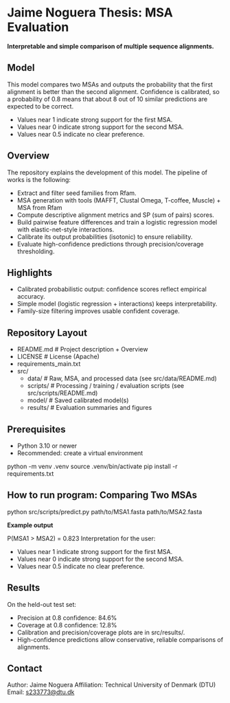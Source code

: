 # Jaime Noguera Thesis: MSA Evaluation

**Interpretable and simple comparison of multiple sequence alignments.**

## Model

This model compares two MSAs and outputs the probability that the first alignment is better than the second alignment.
Confidence is calibrated, so a probability of 0.8 means that about 8 out of 10 similar predictions are expected to be correct.

- Values near 1 indicate strong support for the first MSA.
- Values near 0 indicate strong support for the second MSA.
- Values near 0.5 indicate no clear preference.

## Overview

The repository explains the development of this model.
The pipeline of works is the following:
- Extract and filter seed families from Rfam.
- MSA generation with tools (MAFFT, Clustal Omega, T-coffee, Muscle) + MSA from Rfam
- Compute descriptive alignment metrics and SP (sum of pairs) scores.  
- Build pairwise feature differences and train a logistic regression model with elastic-net-style interactions.  
- Calibrate its output probabilities (isotonic) to ensure reliability.  
- Evaluate high-confidence predictions through precision/coverage thresholding.

## Highlights

- Calibrated probabilistic output: confidence scores reflect empirical accuracy.    
- Simple model (logistic regression + interactions) keeps interpretability.  
- Family-size filtering improves usable confident coverage.

## Repository Layout

- README.md # Project description + Overview
- LICENSE # License (Apache)
- requirements_main.txt
- src/
  - data/ # Raw, MSA, and processed data (see src/data/README.md)
  - scripts/ # Processing / training / evaluation scripts (see src/scripts/README.md)
  - model/ # Saved calibrated model(s)
  - results/ # Evaluation summaries and figures

## Prerequisites

- Python 3.10 or newer
- Recommended: create a virtual environment

python -m venv .venv
source .venv/bin/activate
pip install -r requirements.txt

## How to run program: Comparing Two MSAs

python src/scripts/predict.py path/to/MSA1.fasta path/to/MSA2.fasta

**Example output**

P(MSA1 > MSA2) = 0.823
Interpretation for the user:
- Values near 1 indicate strong support for the first MSA.
- Values near 0 indicate strong support for the second MSA.
- Values near 0.5 indicate no clear preference.


## Results

On the held-out test set:
- Precision at 0.8 confidence: 84.6%
- Coverage at 0.8 confidence: 12.8%
- Calibration and precision/coverage plots are in src/results/.
- High-confidence predictions allow conservative, reliable comparisons of alignments.

## Contact

Author: Jaime Noguera
Affiliation: Technical University of Denmark (DTU)
Email: s233773@dtu.dk
